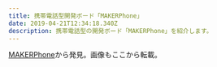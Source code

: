 ```yaml
---
title: 携帯電話型開発ボード「MAKERPhone」
date: 2019-04-21T12:34:18.340Z
description: 携帯電話型の開発ボード「MAKERPhone」を紹介します。
---
```

[MAKERPhone](https://www.makerbuino.com/makerphone/)から発見。画像もここから転載。
